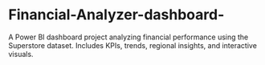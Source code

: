 # Financial-Analyzer-dashboard-
A Power BI dashboard project analyzing financial performance using the Superstore dataset. Includes KPIs, trends, regional insights, and interactive visuals.
